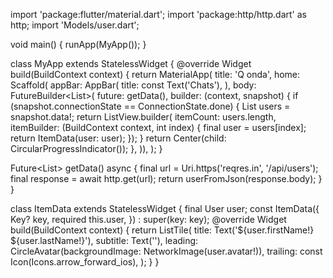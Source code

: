 import 'package:flutter/material.dart';
import 'package:http/http.dart' as http;
import 'Models/user.dart';

void main() {
  runApp(MyApp());
}

class MyApp extends StatelessWidget {
  @override
  Widget build(BuildContext context) {
    return MaterialApp(
      title: 'Q onda',
      home: Scaffold(
          appBar: AppBar(
            title: const Text('Chats'),
          ),
          body: FutureBuilder<List<User>>(
            future: getData(),
            builder: (context, snapshot) {
              if (snapshot.connectionState == ConnectionState.done) {
                List<User> users = snapshot.data!;
                return ListView.builder(
                    itemCount: users.length,
                    itemBuilder: (BuildContext context, int index) {
                      final user = users[index];
                      return ItemData(user: user);
                    });
              }
              return Center(child: CircularProgressIndicator());
            },
          )),
    );
  }

  Future<List<User>> getData() async {
    final url = Uri.https('reqres.in', '/api/users');
    final response = await http.get(url);
    return userFromJson(response.body);
  }
}

class ItemData extends StatelessWidget {
  final User user;
  const ItemData({
    Key? key,
    required this.user,
  }) : super(key: key);
  @override
  Widget build(BuildContext context) {
    return ListTile(
      title: Text('${user.firstName!} ${user.lastName!}'),
      subtitle: Text(''),
      leading: CircleAvatar(backgroundImage: NetworkImage(user.avatar!)),
      trailing: const Icon(Icons.arrow_forward_ios),
    );
  }
}